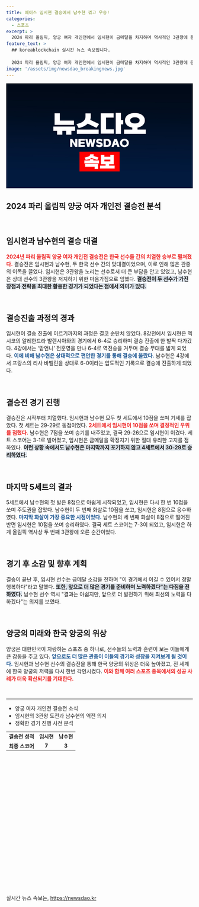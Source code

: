 ```yaml
---
title: 에이스 임시현 결승에서 남수현 꺾고 우승!
categories:
  - 스포츠
excerpt: >
  2024 파리 올림픽, 양궁 여자 개인전에서 임시현이 금메달을 차지하며 역사적인 3관왕에 등극! 막내 남수현과의 치열한 대결 끝에 승리, 한국 양궁의 위상을 다시 한번 확인시켰다.
feature_text: >
  ## koreablockchain 실시간 뉴스 속보입니다.

  2024 파리 올림픽, 양궁 여자 개인전에서 임시현이 금메달을 차지하며 역사적인 3관왕에 등극! 막내 남수현과의 치열한 대결 끝에 승리, 한국 양궁의 위상을 다시 한번 확인시켰다.
image: '/assets/img/newsdao_breakingnews.jpg'
---
```


<p><img src="/assets/img/newsdao_breakingnews.jpg" alt="koreablockchain 속보" /></p>

<h2 data-ke-size="size26">2024 파리 올림픽 양궁 여자 개인전 결승전 분석</h2>

<p data-ke-size="size16">&nbsp;</p>

<h2>임시현과 남수현의 결승 대결</h2>

<p><b><span style="color: #ee2323;">2024년 파리 올림픽 양궁 여자 개인전 결승전은 한국 선수들 간의 치열한 승부로 펼쳐졌다.</span></b> 결승전은 임시현과 남수현, 두 한국 선수 간의 맞대결이었으며, 이로 인해 많은 관중의 이목을 끌었다. 임시현은 3관왕을 노리는 선수로서 더 큰 부담을 안고 있었고, 남수현은 상대 선수의 3관왕을 저지하기 위한 마음가짐으로 임했다. <b><span style="background-color: #21538527;">결승전이 두 선수가 가진 장점과 전략을 최대한 활용한 경기가 되었다는 점에서 의미가 있다.</span></b> </p>

<p data-ke-size="size16">&nbsp;</p>

<h2>결승진출 과정의 경과</h2>

<p>임시현이 결승 진출에 이르기까지의 과정은 결코 순탄치 않았다. 8강전에서 임시현은 멕시코의 알레한드라 발렌시아와의 경기에서 6-4로 승리하며 결승 진출에 한 발짝 다가갔다. 4강에서는 ‘맏언니’ 전훈영을 만나 6-4로 역전승을 거두며 결승 무대를 밟게 되었다. <b><span style="color: #1a5490;">이에 비해 남수현은 상대적으로 편안한 경기를 통해 결승에 올랐다.</span></b> 남수현은 4강에서 프랑스의 리사 바벨린을 상대로 6-0이라는 압도적인 기록으로 결승에 진출하게 되었다.</p>

<p data-ke-size="size16">&nbsp;</p>

<h2>결승전 경기 진행</h2>

<p>결승전은 시작부터 치열했다. 임시현과 남수현 모두 첫 세트에서 10점을 쏘며 기세를 잡았다. 첫 세트는 29-29로 동점이었다. <b><span style="color: #ee2323;">2세트에서 임시현이 10점을 쏘며 결정적인 우위를 점했다.</span></b> 남수현은 7점을 쏘며 승기를 내주었고, 결국 29-26으로 임시현이 이겼다. 세트 스코어는 3-1로 벌어졌고, 임시현은 금메달을 확정지기 위한 절대 유리한 고지를 점하였다. <b><span style="background-color: #21538527;">이런 상황 속에서도 남수현은 마지막까지 포기하지 않고 4세트에서 30-29로 승리하였다.</span></b></p>

<p data-ke-size="size16">&nbsp;</p>

<h2>마지막 5세트의 결과</h2>

<p>5세트에서 남수현의 첫 발은 8점으로 아쉽게 시작되었고, 임시현은 다시 한 번 10점을 쏘며 주도권을 잡았다. 남수현이 두 번째 화살로 10점을 쏘고, 임시현은 8점으로 응수하였다. <b><span style="color: #1a5490;">마지막 화살이 가장 중요한 시점이었다.</span></b> 남수현의 세 번째 화살이 8점으로 떨어진 반면 임시현은 10점을 쏘며 승리하였다. 결국 세트 스코어는 7-3이 되었고, 임시현은 하계 올림픽 역사상 두 번째 3관왕에 오른 순간이었다.</p>

<p data-ke-size="size16">&nbsp;</p>

<h2>경기 후 소감 및 향후 계획</h2>

<p>결승이 끝난 후, 임시현 선수는 금메달 소감을 전하며 "이 경기에서 이길 수 있어서 정말 행복하다"라고 말했다. <b><span style="background-color: #21538527;">또한, 앞으로 더 많은 경기를 준비하며 노력하겠다"는 다짐을 전하였다.</span></b> 남수현 선수 역시 "결과는 아쉽지만, 앞으로 더 발전하기 위해 최선의 노력을 다하겠다"는 의지를 보였다. </p>

<p data-ke-size="size16">&nbsp;</p>

<h2>양궁의 미래와 한국 양궁의 위상</h2>

<p>양궁은 대한민국이 자랑하는 스포츠 중 하나로, 선수들의 노력과 훈련이 보는 이들에게 큰 감동을 주고 있다. <b><span style="color: #1a5490;">앞으로도 더 많은 관중이 이들의 경기와 성장을 지켜보게 될 것이다.</span></b> 임시현과 남수현 선수의 결승전을 통해 한국 양궁의 위상은 더욱 높아졌고, 전 세계에 한국 양궁의 저력을 다시 한번 각인시켰다. <b><span style="color: #ee2323;">이와 함께 여러 스포츠 종목에서의 성공 사례가 더욱 확산되기를 기대한다.</span></b></p>

<p data-ke-size="size16">&nbsp;</p>

<hr>

<ul>
  <li>양궁 여자 개인전 결승전 소식</li>
  <li>임시현의 3관왕 도전과 남수현의 역전 의지</li>
  <li>정확한 경기 진행 사전 분석</li>
</ul>

<table>
  <tr>
    <td style="text-align: center; height: 17px;"><b>결승전 성적</b></td>
    <td style="text-align: center; height: 17px;"><b>임시현</b></td>
    <td style="text-align: center; height: 17px;"><b>남수현</b></td>
  </tr>
  <tr>
    <td style="text-align: center; height: 17px;"><b>최종 스코어</b></td>
    <td style="text-align: center; height: 17px;"><b>7</b></td>
    <td style="text-align: center; height: 17px;"><b>3</b></td>
  </tr>
</table>

<p data-ke-size="size16">&nbsp;</p>

<p data-ke-size="size16">&nbsp;</p> 

<p data-ke-size="size16">&nbsp;</p>

<p data-ke-size="size16">&nbsp;</p> 

<p data-ke-size="size16">&nbsp;</p> 

<p data-ke-size="size16">&nbsp;</p> 

<p data-ke-size="size16">&nbsp;</p> 

<p data-ke-size="size16">&nbsp;</p> 

<p data-ke-size="size16">&nbsp;</p> 

<p data-ke-size="size16">&nbsp;</p> 

<p data-ke-size="size16">&nbsp;</p> 

<p data-ke-size="size16">&nbsp;</p> 
실시간 뉴스 속보는, <a href="https://newsdao.kr" rel="dofollow">https://newsdao.kr</a>


